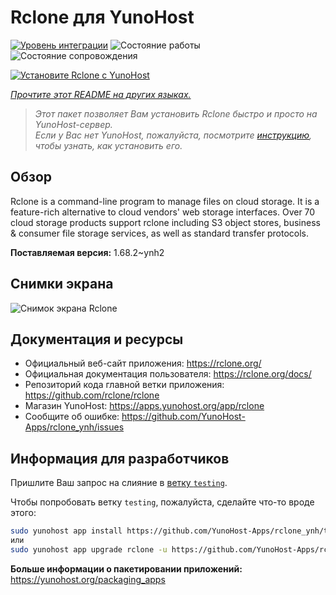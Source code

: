<!--
Важно: этот README был автоматически сгенерирован <https://github.com/YunoHost/apps/tree/master/tools/readme_generator>
Он НЕ ДОЛЖЕН редактироваться вручную.
-->

# Rclone для YunoHost

[![Уровень интеграции](https://apps.yunohost.org/badge/integration/rclone)](https://ci-apps.yunohost.org/ci/apps/rclone/)
![Состояние работы](https://apps.yunohost.org/badge/state/rclone)
![Состояние сопровождения](https://apps.yunohost.org/badge/maintained/rclone)

[![Установите Rclone с YunoHost](https://install-app.yunohost.org/install-with-yunohost.svg)](https://install-app.yunohost.org/?app=rclone)

*[Прочтите этот README на других языках.](./ALL_README.md)*

> *Этот пакет позволяет Вам установить Rclone быстро и просто на YunoHost-сервер.*  
> *Если у Вас нет YunoHost, пожалуйста, посмотрите [инструкцию](https://yunohost.org/install), чтобы узнать, как установить его.*

## Обзор

Rclone is a command-line program to manage files on cloud storage. It is a feature-rich alternative to cloud vendors' web storage interfaces. Over 70 cloud storage products support rclone including S3 object stores, business & consumer file storage services, as well as standard transfer protocols.

**Поставляемая версия:** 1.68.2~ynh2

## Снимки экрана

![Снимок экрана Rclone](./doc/screenshots/screenshot.png)

## Документация и ресурсы

- Официальный веб-сайт приложения: <https://rclone.org/>
- Официальная документация пользователя: <https://rclone.org/docs/>
- Репозиторий кода главной ветки приложения: <https://github.com/rclone/rclone>
- Магазин YunoHost: <https://apps.yunohost.org/app/rclone>
- Сообщите об ошибке: <https://github.com/YunoHost-Apps/rclone_ynh/issues>

## Информация для разработчиков

Пришлите Ваш запрос на слияние в [ветку `testing`](https://github.com/YunoHost-Apps/rclone_ynh/tree/testing).

Чтобы попробовать ветку `testing`, пожалуйста, сделайте что-то вроде этого:

```bash
sudo yunohost app install https://github.com/YunoHost-Apps/rclone_ynh/tree/testing --debug
или
sudo yunohost app upgrade rclone -u https://github.com/YunoHost-Apps/rclone_ynh/tree/testing --debug
```

**Больше информации о пакетировании приложений:** <https://yunohost.org/packaging_apps>
